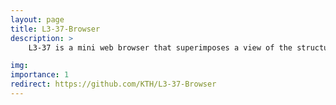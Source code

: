 ```yaml
---
layout: page
title: L3-37-Browser
description: > 
    L3-37 is a mini web browser that superimposes a view of the structure of the web page on top of the actual page. Our goal is to reveal and embody the organization and dynamics of software that runs the world wide web. Citizens interact with browsers worldwide, every day and we which to offer a looking through the glass of web content.

img: 
importance: 1
redirect: https://github.com/KTH/L3-37-Browser
---
```


